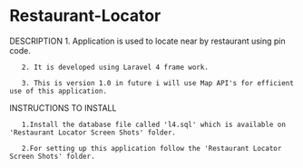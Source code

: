 Restaurant-Locator
==================
  DESCRIPTION
       1. Application is used to locate near by restaurant using pin code.
       
       2. It is developed using Laravel 4 frame work.
       
       3. This is version 1.0 in future i will use Map API's for efficient use of this application. 

  
  INSTRUCTIONS TO INSTALL
  
       1.Install the database file called 'l4.sql' which is available on 'Restaurant Locator Screen Shots' folder. 

       2.For setting up this application follow the 'Restaurant Locator Screen Shots' folder.
  
  
